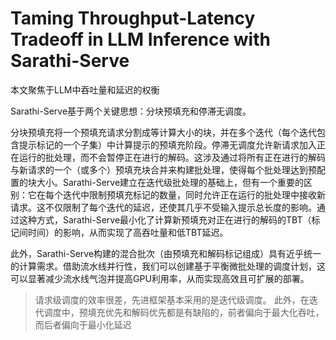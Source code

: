 # Taming Throughput-Latency Tradeoff in LLM Inference with Sarathi-Serve
本文聚焦于LLM中吞吐量和延迟的权衡

Sarathi-Serve基于两个关键思想：分块预填充和停滞无调度。

分块预填充将一个预填充请求分割成等计算大小的块，并在多个迭代（每个迭代包含提示标记的一个子集）中计算提示的预填充阶段。停滞无调度允许新请求加入正在运行的批处理，而不会暂停正在进行的解码。这涉及通过将所有正在进行的解码与新请求的一个（或多个）预填充块合并来构建批处理，使得每个批处理达到预配置的块大小。Sarathi-Serve建立在迭代级批处理的基础上，但有一个重要的区别：它在每个迭代中限制预填充标记的数量，同时允许正在运行的批处理中接收新请求。这不仅限制了每个迭代的延迟，还使其几乎不受输入提示总长度的影响。通过这种方式，Sarathi-Serve最小化了计算新预填充对正在进行的解码的TBT（标记间时间）的影响，从而实现了高吞吐量和低TBT延迟。

此外，Sarathi-Serve构建的混合批次（由预填充和解码标记组成）具有近乎统一的计算需求。借助流水线并行性，我们可以创建基于平衡微批处理的调度计划，这可以显著减少流水线气泡并提高GPU利用率，从而实现高效且可扩展的部署。


> 请求级调度的效率很差，先进框架基本采用的是迭代级调度。
> 此外，在迭代调度中，预填充优先和解码优先都是有缺陷的，前者偏向于最大化吞吐，而后者偏向于最小化延迟